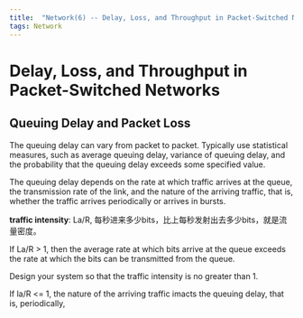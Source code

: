 ```yaml
---
title:  "Network(6) -- Delay, Loss, and Throughput in Packet-Switched Networks"
tags: Network
---
```


# Delay, Loss, and Throughput in Packet-Switched Networks

## Queuing Delay and Packet Loss

The queuing delay can vary from packet to packet. Typically use statistical measures, such as average queuing delay, variance of queuing delay, and the probability that the queuing delay exceeds some specified value.

The queuing delay depends on the rate at which traffic arrives at the queue, the transmission rate of the link, and the nature of the arriving traffic, that is, whether the traffic arrives periodically or arrives in bursts.

**traffic intensity**: La/R, 每秒进来多少bits，比上每秒发射出去多少bits，就是流量密度。

If La/R > 1, then the average rate at which bits arrive at the queue exceeds the rate at which the bits can be transmitted from the queue.

Design your system so that the traffic intensity is no greater than 1.

If la/R <= 1, the nature of the arriving traffic imacts the queuing delay, that is, periodically,